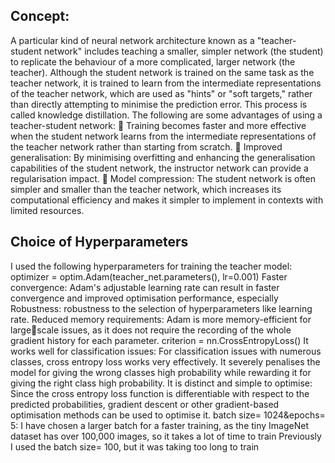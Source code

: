 ## Concept:
A particular kind of neural network architecture known as a "teacher-student 
network" includes teaching a smaller, simpler network (the student) to replicate 
the behaviour of a more complicated, larger network (the teacher). Although the 
student network is trained on the same task as the teacher network, it is trained 
to learn from the intermediate representations of the teacher network, which are 
used as "hints" or "soft targets," rather than directly attempting to minimise the 
prediction error. This process is called knowledge distillation.
The following are some advantages of using a teacher-student network:
 Training becomes faster and more effective when the student network 
learns from the intermediate representations of the teacher network rather 
than starting from scratch.
 Improved generalisation: By minimising overfitting and enhancing the 
generalisation capabilities of the student network, the instructor network 
can provide a regularisation impact.
 Model compression: The student network is often simpler and smaller than 
the teacher network, which increases its computational efficiency and 
makes it simpler to implement in contexts with limited resources.
## Choice of Hyperparameters
I used the following hyperparameters for training the teacher model:
optimizer = optim.Adam(teacher_net.parameters(), lr=0.001)
Faster convergence: Adam's adjustable learning rate can result in faster 
convergence and improved optimisation performance, especially 
Robustness: robustness to the selection of hyperparameters like learning rate.
Reduced memory requirements: Adam is more memory-efficient for largescale issues, as it does not require the recording of the whole gradient history 
for each parameter.
criterion = nn.CrossEntropyLoss()
It works well for classification issues: For classification issues with 
numerous classes, cross entropy loss works very effectively. It severely 
penalises the model for giving the wrong classes high probability while 
rewarding it for giving the right class high probability.
It is distinct and simple to optimise: Since the cross entropy loss function is 
differentiable with respect to the predicted probabilities, gradient descent 
or other gradient-based optimisation methods can be used to optimise it.
batch size= 1024&epochs= 5:
I have chosen a larger batch for a faster training, as the tiny 
ImageNet dataset has over 100,000 images, so it takes a lot of 
time to train
Previously I used the batch size= 100, but it was taking too long to 
train

